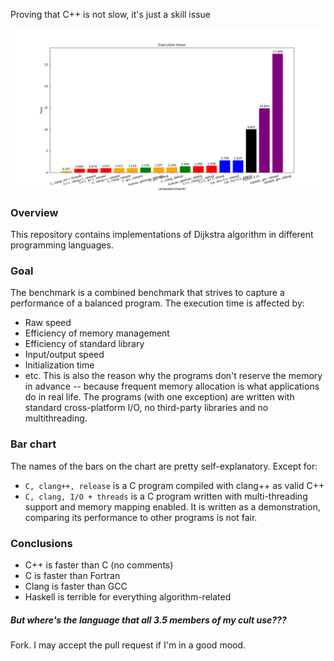 Proving that C++ is not slow, it's just a skill issue

![Bar chart with executions times](benchmark.png "Execution times")

### Overview
This repository contains implementations of Dijkstra algorithm in different programming languages.

### Goal
The benchmark is a combined benchmark that strives to capture a performance of a balanced program. The execution time is affected by:
 - Raw speed
 - Efficiency of memory management
 - Efficiency of standard library
 - Input/output speed
 - Initialization time
 - etc.
This is also the reason why the programs don't reserve the memory in advance -- because frequent memory allocation is what applications do in real life. The programs (with one exception) are written with standard cross-platform I/O, no third-party libraries and no multithreading.

### Bar chart
The names of the bars on the chart are pretty self-explanatory. Except for:
 - `C, clang++, release` is a C program compiled with clang++ as valid C++
 - `C, clang, I/O + threads` is a C program written with multi-threading support and memory mapping enabled. It is written as a demonstration, comparing its performance to other programs is not fair.

### Conclusions
 - C++ is faster than C (no comments)
 - C is faster than Fortran
 - Clang is faster than GCC
 - Haskell is terrible for everything algorithm-related

##### But where's the language that all 3.5 members of my cult use???
Fork. I may accept the pull request if I'm in a good mood.